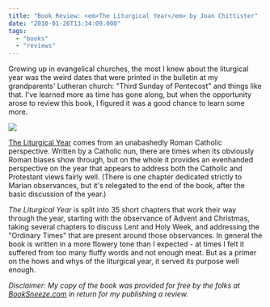 ```yaml
---
title: "Book Review: <em>The Liturgical Year</em> by Joan Chittister"
date: "2010-01-26T13:34:09.000"
tags: 
  - "books"
  - "reviews"
---
```


Growing up in evangelical churches, the most I knew about the liturgical year was the weird dates that were printed in the bulletin at my grandparents' Lutheran church: "Third Sunday of Pentecost" and things like that. I've learned more as time has gone along, but when the opportunity arose to review this book, I figured it was a good chance to learn some more.

[![](http://ecx.images-amazon.com/images/I/51tlRZhQNML._SL160_.jpg)](http://www.amazon.com/Liturgical-Year-Spiraling-Adventure-Spiritual/dp/0849901197%3FSubscriptionId%3DAKIAIPY5W5ZYJHYH2ALQ%26tag%3Dscifirev-20%26linkCode%3Dxm2%26camp%3D2025%26creative%3D165953%26creativeASIN%3D0849901197)

[The Liturgical Year](http://www.amazon.com/Liturgical-Year-Spiraling-Adventure-Spiritual/dp/0849901197%3FSubscriptionId%3DAKIAIPY5W5ZYJHYH2ALQ%26tag%3Dscifirev-20%26linkCode%3Dxm2%26camp%3D2025%26creative%3D165953%26creativeASIN%3D0849901197) comes from an unabashedly Roman Catholic perspective. Written by a Catholic nun, there are times when its obviously Roman biases show through, but on the whole it provides an evenhanded perspective on the year that appears to address both the Catholic and Protestant views fairly well. (There is one chapter dedicated strictly to Marian observances, but it's relegated to the end of the book, after the basic discussion of the year.)

_The Liturgical Year_ is split into 35 short chapters that work their way through the year, starting with the observance of Advent and Christmas, taking several chapters to discuss Lent and Holy Week, and addressing the "Ordinary Times" that are present around those observances. In general the book is written in a more flowery tone than I expected - at times I felt it suffered from too many fluffy words and not enough meat. But as a primer on the hows and whys of the liturgical year, it served its purpose well enough.

_Disclaimer: My copy of the book was provided for free by the folks at [BookSneeze.com](http://BookSneeze.com) in return for my publishing a review._

